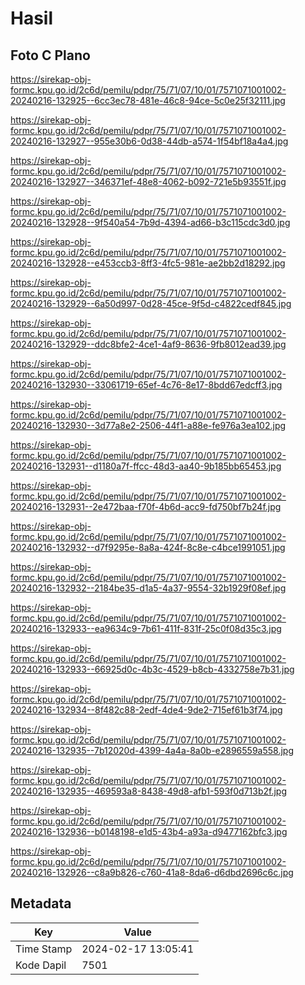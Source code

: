 # Hasil

## Foto C Plano

https://sirekap-obj-formc.kpu.go.id/2c6d/pemilu/pdpr/75/71/07/10/01/7571071001002-20240216-132925--6cc3ec78-481e-46c8-94ce-5c0e25f32111.jpg

https://sirekap-obj-formc.kpu.go.id/2c6d/pemilu/pdpr/75/71/07/10/01/7571071001002-20240216-132927--955e30b6-0d38-44db-a574-1f54bf18a4a4.jpg

https://sirekap-obj-formc.kpu.go.id/2c6d/pemilu/pdpr/75/71/07/10/01/7571071001002-20240216-132927--346371ef-48e8-4062-b092-721e5b93551f.jpg

https://sirekap-obj-formc.kpu.go.id/2c6d/pemilu/pdpr/75/71/07/10/01/7571071001002-20240216-132928--9f540a54-7b9d-4394-ad66-b3c115cdc3d0.jpg

https://sirekap-obj-formc.kpu.go.id/2c6d/pemilu/pdpr/75/71/07/10/01/7571071001002-20240216-132928--e453ccb3-8ff3-4fc5-981e-ae2bb2d18292.jpg

https://sirekap-obj-formc.kpu.go.id/2c6d/pemilu/pdpr/75/71/07/10/01/7571071001002-20240216-132929--6a50d997-0d28-45ce-9f5d-c4822cedf845.jpg

https://sirekap-obj-formc.kpu.go.id/2c6d/pemilu/pdpr/75/71/07/10/01/7571071001002-20240216-132929--ddc8bfe2-4ce1-4af9-8636-9fb8012ead39.jpg

https://sirekap-obj-formc.kpu.go.id/2c6d/pemilu/pdpr/75/71/07/10/01/7571071001002-20240216-132930--33061719-65ef-4c76-8e17-8bdd67edcff3.jpg

https://sirekap-obj-formc.kpu.go.id/2c6d/pemilu/pdpr/75/71/07/10/01/7571071001002-20240216-132930--3d77a8e2-2506-44f1-a88e-fe976a3ea102.jpg

https://sirekap-obj-formc.kpu.go.id/2c6d/pemilu/pdpr/75/71/07/10/01/7571071001002-20240216-132931--d1180a7f-ffcc-48d3-aa40-9b185bb65453.jpg

https://sirekap-obj-formc.kpu.go.id/2c6d/pemilu/pdpr/75/71/07/10/01/7571071001002-20240216-132931--2e472baa-f70f-4b6d-acc9-fd750bf7b24f.jpg

https://sirekap-obj-formc.kpu.go.id/2c6d/pemilu/pdpr/75/71/07/10/01/7571071001002-20240216-132932--d7f9295e-8a8a-424f-8c8e-c4bce1991051.jpg

https://sirekap-obj-formc.kpu.go.id/2c6d/pemilu/pdpr/75/71/07/10/01/7571071001002-20240216-132932--2184be35-d1a5-4a37-9554-32b1929f08ef.jpg

https://sirekap-obj-formc.kpu.go.id/2c6d/pemilu/pdpr/75/71/07/10/01/7571071001002-20240216-132933--ea9634c9-7b61-411f-831f-25c0f08d35c3.jpg

https://sirekap-obj-formc.kpu.go.id/2c6d/pemilu/pdpr/75/71/07/10/01/7571071001002-20240216-132933--66925d0c-4b3c-4529-b8cb-4332758e7b31.jpg

https://sirekap-obj-formc.kpu.go.id/2c6d/pemilu/pdpr/75/71/07/10/01/7571071001002-20240216-132934--8f482c88-2edf-4de4-9de2-715ef61b3f74.jpg

https://sirekap-obj-formc.kpu.go.id/2c6d/pemilu/pdpr/75/71/07/10/01/7571071001002-20240216-132935--7b12020d-4399-4a4a-8a0b-e2896559a558.jpg

https://sirekap-obj-formc.kpu.go.id/2c6d/pemilu/pdpr/75/71/07/10/01/7571071001002-20240216-132935--469593a8-8438-49d8-afb1-593f0d713b2f.jpg

https://sirekap-obj-formc.kpu.go.id/2c6d/pemilu/pdpr/75/71/07/10/01/7571071001002-20240216-132936--b0148198-e1d5-43b4-a93a-d9477162bfc3.jpg

https://sirekap-obj-formc.kpu.go.id/2c6d/pemilu/pdpr/75/71/07/10/01/7571071001002-20240216-132926--c8a9b826-c760-41a8-8da6-d6dbd2696c6c.jpg


## Metadata

| Key        | Value               |
| ---------- | ------------------- |
| Time Stamp | 2024-02-17 13:05:41 |
| Kode Dapil | 7501                |



